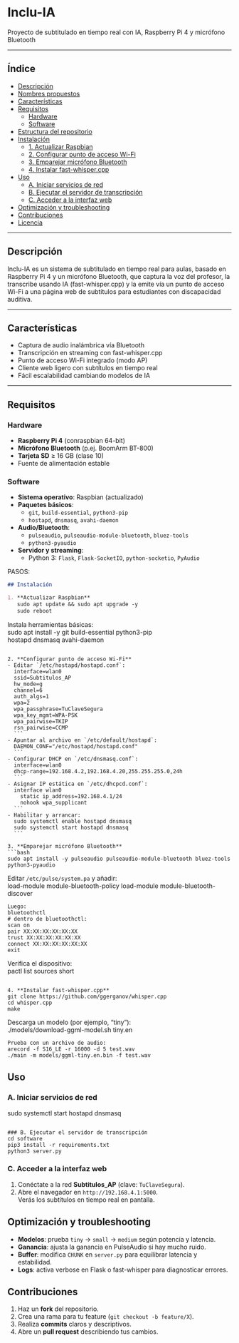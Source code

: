 # Inclu-IA
Proyecto de subtitulado en tiempo real con IA, Raspberry Pi 4 y micrófono Bluetooth

---

## Índice

- [Descripción](#descripción)  
- [Nombres propuestos](#nombres-propuestos)  
- [Características](#características)  
- [Requisitos](#requisitos)  
  - [Hardware](#hardware)  
  - [Software](#software)  
- [Estructura del repositorio](#estructura-del-repositorio)  
- [Instalación](#instalación)  
  - [1. Actualizar Raspbian](#1-actualizar-raspbian)  
  - [2. Configurar punto de acceso Wi-Fi](#2-configurar-punto-de-acceso-wi-fi)  
  - [3. Emparejar micrófono Bluetooth](#3-emparejar-micrófono-bluetooth)  
  - [4. Instalar fast-whisper.cpp](#4-instalar-fast-whispercpp)  
- [Uso](#uso)  
  - [A. Iniciar servicios de red](#a-iniciar-servicios-de-red)  
  - [B. Ejecutar el servidor de transcripción](#b-ejecutar-el-servidor-de-transcripción)  
  - [C. Acceder a la interfaz web](#c-acceder-a-la-interfaz-web)  
- [Optimización y troubleshooting](#optimización-y-troubleshooting)  
- [Contribuciones](#contribuciones)  
- [Licencia](#licencia)  

---

## Descripción

Inclu-IA es un sistema de subtitulado en tiempo real para aulas, basado en Raspberry Pi 4 y un micrófono Bluetooth, que captura la voz del profesor, la transcribe usando IA (fast-whisper.cpp) y la emite vía un punto de acceso Wi-Fi a una página web de subtítulos para estudiantes con discapacidad auditiva.


---

## Características

- Captura de audio inalámbrica vía Bluetooth  
- Transcripción en streaming con fast-whisper.cpp  
- Punto de acceso Wi-Fi integrado (modo AP)  
- Cliente web ligero con subtítulos en tiempo real  
- Fácil escalabilidad cambiando modelos de IA  

---

## Requisitos

### Hardware

- **Raspberry Pi 4** (conraspbian 64-bit)  
- **Micrófono Bluetooth** (p.ej. BoomArm BT-800)  
- **Tarjeta SD** ≥ 16 GB (clase 10)  
- Fuente de alimentación estable  

### Software

- **Sistema operativo**: Raspbian (actualizado)  
- **Paquetes básicos**:  
  - `git`, `build-essential`, `python3-pip`  
  - `hostapd`, `dnsmasq`, `avahi-daemon`  
- **Audio/Bluetooth**:  
  - `pulseaudio`, `pulseaudio-module-bluetooth`, `bluez-tools`  
  - `python3-pyaudio`  
- **Servidor y streaming**:  
  - Python 3: `Flask`, `Flask-SocketIO`, `python-socketio`, `PyAudio`  




PASOS:

```markdown
## Instalación

1. **Actualizar Raspbian** 
   sudo apt update && sudo apt upgrade -y
   sudo reboot
   ```  
   Instala herramientas básicas:  
   sudo apt install -y git build-essential python3-pip \
     hostapd dnsmasq avahi-daemon
   ```

2. **Configurar punto de acceso Wi-Fi**  
   - Editar `/etc/hostapd/hostapd.conf`:  
     interface=wlan0
     ssid=Subtitulos_AP
     hw_mode=g
     channel=6
     auth_algs=1
     wpa=2
     wpa_passphrase=TuClaveSegura
     wpa_key_mgmt=WPA-PSK
     wpa_pairwise=TKIP
     rsn_pairwise=CCMP
     ```
   - Apuntar al archivo en `/etc/default/hostapd`:  
     DAEMON_CONF="/etc/hostapd/hostapd.conf"
     ```
   - Configurar DHCP en `/etc/dnsmasq.conf`:  
     interface=wlan0
     dhcp-range=192.168.4.2,192.168.4.20,255.255.255.0,24h
     ```
   - Asignar IP estática en `/etc/dhcpcd.conf`:  
     interface wlan0
       static ip_address=192.168.4.1/24
       nohook wpa_supplicant
     ```
   - Habilitar y arrancar:  
     sudo systemctl enable hostapd dnsmasq
     sudo systemctl start hostapd dnsmasq
     ```

3. **Emparejar micrófono Bluetooth**  
   ```bash
   sudo apt install -y pulseaudio pulseaudio-module-bluetooth bluez-tools python3-pyaudio
   ```  
   Editar `/etc/pulse/system.pa` y añadir:  
   load-module module-bluetooth-policy
   load-module module-bluetooth-discover
   ```  
   Luego:  
   bluetoothctl
   # dentro de bluetoothctl:
   scan on
   pair XX:XX:XX:XX:XX:XX
   trust XX:XX:XX:XX:XX:XX
   connect XX:XX:XX:XX:XX:XX
   exit
   ```  
   Verifica el dispositivo:  
   pactl list sources short
   ```

4. **Instalar fast-whisper.cpp**  
   git clone https://github.com/ggerganov/whisper.cpp
   cd whisper.cpp
   make
   ```  
   Descarga un modelo (por ejemplo, “tiny”):  
   ./models/download-ggml-model.sh tiny.en
   ```  
   Prueba con un archivo de audio:  
   arecord -f S16_LE -r 16000 -d 5 test.wav
   ./main -m models/ggml-tiny.en.bin -f test.wav
   ```

## Uso

### A. Iniciar servicios de red
sudo systemctl start hostapd dnsmasq
```

### B. Ejecutar el servidor de transcripción
cd software
pip3 install -r requirements.txt
python3 server.py
```

### C. Acceder a la interfaz web
1. Conéctate a la red **Subtitulos_AP** (clave: `TuClaveSegura`).  
2. Abre el navegador en `http://192.168.4.1:5000`.  
   Verás los subtítulos en tiempo real en pantalla.

## Optimización y troubleshooting

- **Modelos**: prueba `tiny` → `small` → `medium` según potencia y latencia.  
- **Ganancia**: ajusta la ganancia en PulseAudio si hay mucho ruido.  
- **Buffer**: modifica `CHUNK` en `server.py` para equilibrar latencia y estabilidad.  
- **Logs**: activa verbose en Flask o fast-whisper para diagnosticar errores.

## Contribuciones

1. Haz un **fork** del repositorio.  
2. Crea una rama para tu feature (`git checkout -b feature/X`).  
3. Realiza **commits** claros y descriptivos.  
4. Abre un **pull request** describiendo tus cambios.
```
